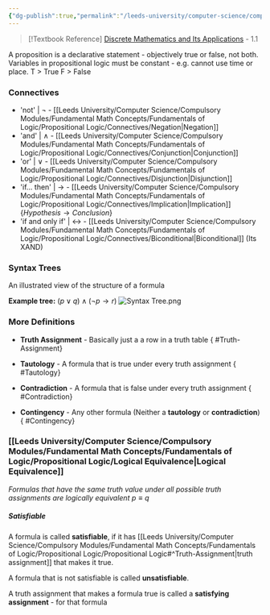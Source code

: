 ```yaml
---
{"dg-publish":true,"permalink":"/leeds-university/computer-science/compulsory-modules/fundamental-math-concepts/fundamentals-of-logic/propositional-logic/propositional-logic/","tags":["TODO"]}
---
```


>[!Textbook Reference]
> [Discrete Mathematics and Its Applications](https://leeds.primo.exlibrisgroup.com/permalink/44LEE_INST/13rlbcs/alma991019654648905181) - 1.1

A proposition is a declarative statement - objectively true or false, not both.
Variables in propositional logic must be constant - e.g. cannot use time or place.
T > True
F > False
### Connectives
- 'not' | $\neg$  - [[Leeds University/Computer Science/Compulsory Modules/Fundamental Math Concepts/Fundamentals of Logic/Propositional Logic/Connectives/Negation\|Negation]]
- 'and' | $\land$ - [[Leeds University/Computer Science/Compulsory Modules/Fundamental Math Concepts/Fundamentals of Logic/Propositional Logic/Connectives/Conjunction\|Conjunction]]
- 'or' | $\lor$  - [[Leeds University/Computer Science/Compulsory Modules/Fundamental Math Concepts/Fundamentals of Logic/Propositional Logic/Connectives/Disjunction\|Disjunction]]
- 'if... then' | $\rightarrow$ - [[Leeds University/Computer Science/Compulsory Modules/Fundamental Math Concepts/Fundamentals of Logic/Propositional Logic/Connectives/Implication\|Implication]] \{$Hypothesis \rightarrow Conclusion$}
- 'if and only if' | $\leftrightarrow$ - [[Leeds University/Computer Science/Compulsory Modules/Fundamental Math Concepts/Fundamentals of Logic/Propositional Logic/Connectives/Biconditional\|Biconditional]] (Its XAND)

### Syntax Trees
An illustrated view of the structure of a formula

**Example tree:** $( p \lor q) \land (\neg p \rightarrow r)$
![Syntax Tree.png](/img/user/Leeds%20University/Computer%20Science/Compulsory%20Modules/Fundamental%20Math%20Concepts/Fundamentals%20of%20Logic/Syntax%20Tree.png)
### More Definitions

- **Truth Assignment** - Basically just a a row in a truth table
{ #Truth-Assignment}

- **Tautology** - A formula that is true under every truth assignment
{ #Tautology}

- **Contradiction** - A formula that is false under every truth assignment
{ #Contradiction}

- **Contingency** - Any other formula (Neither a **tautology** or **contradiction**)
{ #Contingency}


### [[Leeds University/Computer Science/Compulsory Modules/Fundamental Math Concepts/Fundamentals of Logic/Propositional Logic/Logical Equivalence\|Logical Equivalence]]
*Formulas that have the same truth value under all possible truth assignments are logically equivalent*
$p \equiv q$ 

##### Satisfiable
A formula is called **satisfiable**, if it has [[Leeds University/Computer Science/Compulsory Modules/Fundamental Math Concepts/Fundamentals of Logic/Propositional Logic/Propositional Logic#^Truth-Assignment\|truth assignment]] that makes it true.

A formula that is not satisfiable is called **unsatisfiable**.

A truth assignment that makes a formula true is called a **satisfying assignment** - for that formula

